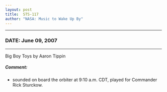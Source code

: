 ```yaml
---
layout: post
title:  STS-117
author: "NASA: Music to Wake Up By"
---
```


----
### DATE: June 09, 2007
----
Big Boy Toys by Aaron Tippin

##### Comment:
* sounded on board the orbiter at 9:10 a.m. CDT, played for Commander Rick Sturckow.
